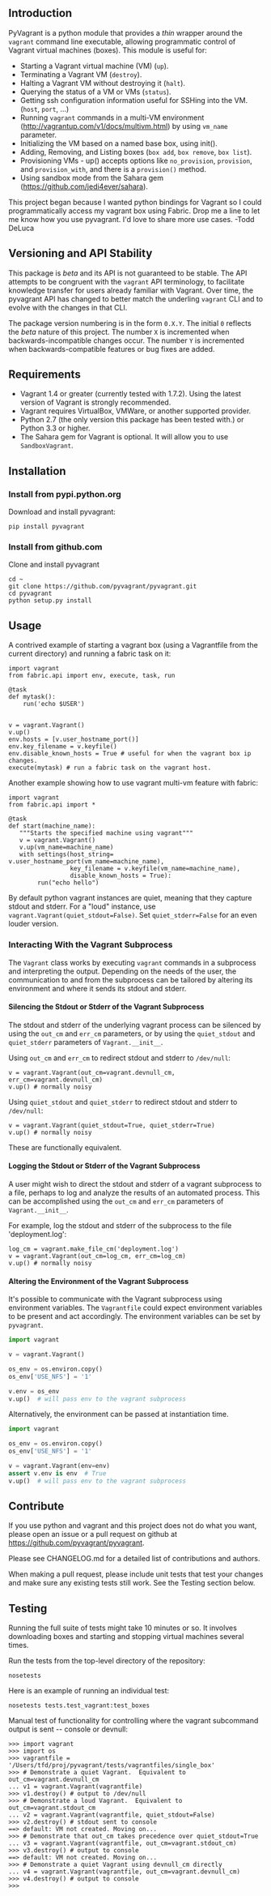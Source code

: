 ## Introduction

PyVagrant is a python module that provides a _thin_ wrapper around the
`vagrant` command line executable, allowing programmatic control of Vagrant
virtual machines (boxes).  This module is useful for:

- Starting a Vagrant virtual machine (VM) (`up`).
- Terminating a Vagrant VM (`destroy`).
- Halting a Vagrant VM without destroying it (`halt`).
- Querying the status of a VM or VMs (`status`).
- Getting ssh configuration information useful for SSHing into the VM. (`host`, `port`, ...)
- Running `vagrant` commands in a multi-VM environment
  (http://vagrantup.com/v1/docs/multivm.html) by using `vm_name` parameter.
- Initializing the VM based on a named base box, using init().
- Adding, Removing, and Listing boxes (`box add`, `box remove`, `box list`).
- Provisioning VMs - up() accepts options like `no_provision`, `provision`, and `provision_with`, and there is a `provision()` method.
- Using sandbox mode from the Sahara gem (https://github.com/jedi4ever/sahara).

This project began because I wanted python bindings for Vagrant so I could
programmatically access my vagrant box using Fabric.  Drop me a line to let me
know how you use pyvagrant.  I'd love to share more use cases.  -Todd DeLuca


## Versioning and API Stability

This package is _beta_ and its API is not guaranteed to be stable.  The API
attempts to be congruent with the `vagrant` API terminology, to facilitate
knowledge transfer for users already familiar with Vagrant.  Over time, the
pyvagrant API has changed to better match the underling `vagrant` CLI and
to evolve with the changes in that CLI.

The package version numbering is in the form `0.X.Y`.  The initial `0` reflects
the _beta_ nature of this project.  The number `X` is incremented when
backwards-incompatible changes occur.  The number `Y` is incremented when
backwards-compatible features or bug fixes are added.


## Requirements

- Vagrant 1.4 or greater (currently tested with 1.7.2).  Using the latest
  version of Vagrant is strongly recommended.
- Vagrant requires VirtualBox, VMWare, or another supported provider.
- Python 2.7 (the only version this package has been tested with.) or Python
  3.3 or higher.
- The Sahara gem for Vagrant is optional.  It will allow you to use
  `SandboxVagrant`.


## Installation

### Install from pypi.python.org

Download and install pyvagrant:

    pip install pyvagrant

### Install from github.com

Clone and install pyvagrant

    cd ~
    git clone https://github.com/pyvagrant/pyvagrant.git
    cd pyvagrant
    python setup.py install


## Usage

A contrived example of starting a vagrant box (using a Vagrantfile from the
current directory) and running a fabric task on it:

    import vagrant
    from fabric.api import env, execute, task, run

    @task
    def mytask():
        run('echo $USER')


    v = vagrant.Vagrant()
    v.up()
    env.hosts = [v.user_hostname_port()]
    env.key_filename = v.keyfile()
    env.disable_known_hosts = True # useful for when the vagrant box ip changes.
    execute(mytask) # run a fabric task on the vagrant host.

Another example showing how to use vagrant multi-vm feature with fabric:

    import vagrant
    from fabric.api import *

    @task
    def start(machine_name):
       """Starts the specified machine using vagrant"""
       v = vagrant.Vagrant()
       v.up(vm_name=machine_name)
       with settings(host_string= v.user_hostname_port(vm_name=machine_name),
                     key_filename = v.keyfile(vm_name=machine_name),
                     disable_known_hosts = True):
            run("echo hello")

By default python vagrant instances are quiet, meaning that they capture stdout
and stderr.  For a "loud" instance, use `vagrant.Vagrant(quiet_stdout=False)`.
Set `quiet_stderr=False` for an even louder version.

### Interacting With the Vagrant Subprocess

The `Vagrant` class works by executing `vagrant` commands in a subprocess and
interpreting the output.  Depending on the needs of the user, the communication
to and from the subprocess can be tailored by altering its environment and
where it sends its stdout and stderr.

#### Silencing the Stdout or Stderr of the Vagrant Subprocess

The stdout and stderr of the underlying vagrant process can be silenced by
using the `out_cm` and `err_cm` parameters, or by using the `quiet_stdout` and
`quiet_stderr` parameters of `Vagrant.__init__`.  

Using `out_cm` and `err_cm` to redirect stdout and stderr to `/dev/null`:

    v = vagrant.Vagrant(out_cm=vagrant.devnull_cm, err_cm=vagrant.devnull_cm)
    v.up() # normally noisy

Using `quiet_stdout` and `quiet_stderr` to redirect stdout and stderr to
`/dev/null`:

    v = vagrant.Vagrant(quiet_stdout=True, quiet_stderr=True)
    v.up() # normally noisy

These are functionally equivalent.

#### Logging the Stdout or Stderr of the Vagrant Subprocess

A user might wish to direct the stdout and stderr of a vagrant subprocess to
a file, perhaps to log and analyze the results of an automated process.  This
can be accomplished using the `out_cm` and `err_cm` parameters of
`Vagrant.__init__`.

For example, log the stdout and stderr of the subprocess to the file
'deployment.log':

    log_cm = vagrant.make_file_cm('deployment.log')
    v = vagrant.Vagrant(out_cm=log_cm, err_cm=log_cm)
    v.up() # normally noisy

#### Altering the Environment of the Vagrant Subprocess

It's possible to communicate with the Vagrant subprocess using environment
variables. The `Vagrantfile` could expect environment variables to be present
and act accordingly. The environment variables can be set by `pyvagrant`.

```python
import vagrant

v = vagrant.Vagrant()

os_env = os.environ.copy()
os_env['USE_NFS'] = '1'

v.env = os_env
v.up()  # will pass env to the vagrant subprocess
```

Alternatively, the environment can be passed at instantiation time.

```python
import vagrant

os_env = os.environ.copy()
os_env['USE_NFS'] = '1'

v = vagrant.Vagrant(env=env)
assert v.env is env  # True
v.up()  # will pass env to the vagrant subprocess
```

## Contribute

If you use python and vagrant and this project does not do what you want,
please open an issue or a pull request on github at
https://github.com/pyvagrant/pyvagrant.

Please see CHANGELOG.md for a detailed list of contributions and authors.

When making a pull request, please include unit tests that test your changes
and make sure any existing tests still work.  See the Testing section below.


## Testing

Running the full suite of tests might take 10 minutes or so.  It involves
downloading boxes and starting and stopping virtual machines several times.

Run the tests from the top-level directory of the repository:

    nosetests

Here is an example of running an individual test:

    nosetests tests.test_vagrant:test_boxes


Manual test of functionality for controlling where the vagrant subcommand
output is sent -- console or devnull:

    >>> import vagrant
    >>> import os
    >>> vagrantfile = '/Users/tfd/proj/pyvagrant/tests/vagrantfiles/single_box'
    >>> # Demonstrate a quiet Vagrant.  Equivalent to out_cm=vagrant.devnull_cm
    ... v1 = vagrant.Vagrant(vagrantfile)
    >>> v1.destroy() # output to /dev/null
    >>> # Demonstrate a loud Vagrant.  Equivalent to out_cm=vagrant.stdout_cm
    ... v2 = vagrant.Vagrant(vagrantfile, quiet_stdout=False)
    >>> v2.destroy() # stdout sent to console
    ==> default: VM not created. Moving on...
    >>> # Demonstrate that out_cm takes precedence over quiet_stdout=True
    ... v3 = vagrant.Vagrant(vagrantfile, out_cm=vagrant.stdout_cm)
    >>> v3.destroy() # output to console
    ==> default: VM not created. Moving on...
    >>> # Demonstrate a quiet Vagrant using devnull_cm directly
    ... v4 = vagrant.Vagrant(vagrantfile, out_cm=vagrant.devnull_cm)
    >>> v4.destroy() # output to console
    >>> 


